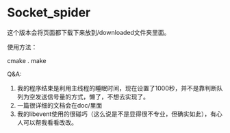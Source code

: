 # Socket_spider


这个版本会将页面都下载下来放到/downloaded文件夹里面。

使用方法：
 
  cmake .
  make
  


Q&A:
1. 我的程序结束是利用主线程的睡眠时间，现在设置了1000秒，并不是靠判断队列为空发送信号量的方式，懒了，不想去实现了。
2. 一篇很详细的文档会在doc/里面
3. 我的libevent使用的很碰巧（这么说是不是显得很不专业，但确实如此），有心人可以帮我看看改改。
